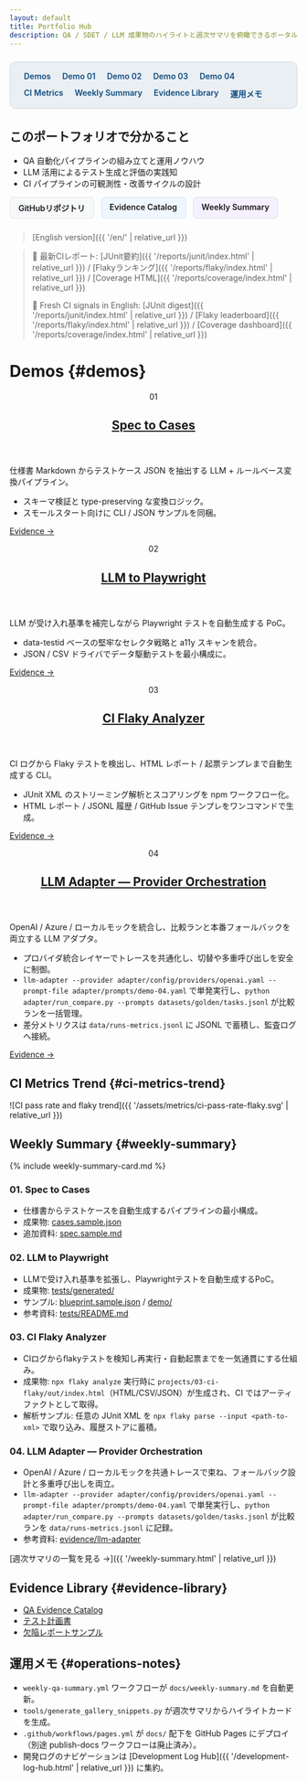 ```yaml
---
layout: default
title: Portfolio Hub
description: QA / SDET / LLM 成果物のハイライトと週次サマリを俯瞰できるポータル
---
```


<style>
  html { scroll-behavior: smooth; }

  .page-nav {
    display: flex;
    flex-wrap: wrap;
    gap: 0.75rem 1.25rem;
    margin: 1.5rem 0 2rem;
    padding: 1rem 1.5rem;
    background: rgba(15, 76, 129, 0.08);
    border: 1px solid rgba(15, 76, 129, 0.12);
    border-radius: 0.75rem;
  }
  .page-nav ul { display: contents; }
  .page-nav li { list-style: none; }
  .page-nav a {
    font-weight: 600;
    color: #0f4c81;
    text-decoration: none;
  }
  .page-nav a:focus,
  .page-nav a:hover { text-decoration: underline; }

  .button-group {
    display: flex;
    flex-wrap: wrap;
    gap: 0.75rem;
    margin: 0 0 1.5rem;
  }
  .button-group .button {
    display: inline-block;
    padding: 0.5rem 0.9rem;
    border-radius: 0.5rem;
    border: 1px solid rgba(0,0,0,0.08);
    text-decoration: none;
    font-weight: 600;
  }
  .button--github    { background: #f6f8fa; }
  .button--evidence  { background: #eef7ff; }
  .button--weekly    { background: #f5f0ff; }

  @media (prefers-color-scheme: dark) {
    .page-nav {
      background: rgba(124, 196, 255, 0.12);
      border-color: rgba(124, 196, 255, 0.32);
    }
    .page-nav a { color: #7cc4ff; }
    .button-group .button { border-color: rgba(255,255,255,0.15); }
    .button--github   { background: rgba(255,255,255,0.06); }
    .button--evidence { background: rgba(124,196,255,0.12); }
    .button--weekly   { background: rgba(180,124,255,0.12); }
  }
</style>

<nav class="page-nav" aria-label="ページ内ナビゲーション">
  <ul>
    <li><a href="#demos">Demos</a></li>
    <li><a href="#demo-01">Demo 01</a></li>
    <li><a href="#demo-02">Demo 02</a></li>
    <li><a href="#demo-03">Demo 03</a></li>
    <li><a href="#demo-04">Demo 04</a></li>
    <li><a href="#ci-metrics-trend">CI Metrics</a></li>
    <li><a href="#weekly-summary">Weekly Summary</a></li>
    <li><a href="#evidence-library">Evidence Library</a></li>
    <li><a href="#operations-notes">運用メモ</a></li>
  </ul>
</nav>

## このポートフォリオで分かること

- QA 自動化パイプラインの組み立てと運用ノウハウ
- LLM 活用によるテスト生成と評価の実践知
- CI パイプラインの可観測性・改善サイクルの設計

<div class="button-group">
  <a class="button button--github" href="https://github.com/Ryosuke4219/portfolio">GitHubリポジトリ</a>
  <a class="button button--evidence" href="{{ '/evidence/README.html' | relative_url }}">Evidence Catalog</a>
  <a class="button button--weekly" href="{{ '/weekly-summary.html' | relative_url }}">Weekly Summary</a>
</div>

> [English version]({{ '/en/' | relative_url }})

> 🔎 最新CIレポート: [JUnit要約]({{ '/reports/junit/index.html' | relative_url }}) / [Flakyランキング]({{ '/reports/flaky/index.html' | relative_url }}) / [Coverage HTML]({{ '/reports/coverage/index.html' | relative_url }})
>
> 🚀 Fresh CI signals in English: [JUnit digest]({{ '/reports/junit/index.html' | relative_url }}) / [Flaky leaderboard]({{ '/reports/flaky/index.html' | relative_url }}) / [Coverage dashboard]({{ '/reports/coverage/index.html' | relative_url }})

# Demos {#demos}

<div class="demo-grid">
  <article class="demo-card" id="demo-01">
    <header>
      <p class="demo-card__id">01</p>
      <h2><a href="{{ '/evidence/spec2cases.html' | relative_url }}">Spec to Cases</a></h2>
    </header>
    <p>仕様書 Markdown からテストケース JSON を抽出する LLM + ルールベース変換パイプライン。</p>
    <ul>
      <li>スキーマ検証と type-preserving な変換ロジック。</li>
      <li>スモールスタート向けに CLI / JSON サンプルを同梱。</li>
    </ul>
    <p><a class="demo-card__link" href="{{ '/evidence/spec2cases.html' | relative_url }}">Evidence &rarr;</a></p>
  </article>

  <article class="demo-card" id="demo-02">
    <header>
      <p class="demo-card__id">02</p>
      <h2><a href="{{ '/evidence/llm2pw.html' | relative_url }}">LLM to Playwright</a></h2>
    </header>
    <p>LLM が受け入れ基準を補完しながら Playwright テストを自動生成する PoC。</p>
    <ul>
      <li>data-testid ベースの堅牢なセレクタ戦略と a11y スキャンを統合。</li>
      <li>JSON / CSV ドライバでデータ駆動テストを最小構成に。</li>
    </ul>
    <p><a class="demo-card__link" href="{{ '/evidence/llm2pw.html' | relative_url }}">Evidence &rarr;</a></p>
  </article>

  <article class="demo-card" id="demo-03">
    <header>
      <p class="demo-card__id">03</p>
      <h2><a href="{{ '/evidence/flaky.html' | relative_url }}">CI Flaky Analyzer</a></h2>
    </header>
    <p>CI ログから Flaky テストを検出し、HTML レポート / 起票テンプレまで自動生成する CLI。</p>
    <ul>
      <li>JUnit XML のストリーミング解析とスコアリングを npm ワークフロー化。</li>
      <li>HTML レポート / JSONL 履歴 / GitHub Issue テンプレをワンコマンドで生成。</li>
    </ul>
    <p><a class="demo-card__link" href="{{ '/evidence/flaky.html' | relative_url }}">Evidence &rarr;</a></p>
  </article>

  <article class="demo-card" id="demo-04">
    <header>
      <p class="demo-card__id">04</p>
      <h2><a href="{{ '/evidence/llm-adapter.html' | relative_url }}">LLM Adapter — Provider Orchestration</a></h2>
    </header>
    <p>OpenAI / Azure / ローカルモックを統合し、比較ランと本番フォールバックを両立する LLM アダプタ。</p>
    <ul>
      <li>プロバイダ統合レイヤーでトレースを共通化し、切替や多重呼び出しを安全に制御。</li>
      <li><code>llm-adapter --provider adapter/config/providers/openai.yaml --prompt-file adapter/prompts/demo-04.yaml</code> で単発実行し、<code>python adapter/run_compare.py --prompts datasets/golden/tasks.jsonl</code> が比較ランを一括管理。</li>
      <li>差分メトリクスは <code>data/runs-metrics.jsonl</code> に JSONL で蓄積し、監査ログへ接続。</li>
    </ul>
    <p><a class="demo-card__link" href="{{ '/evidence/llm-adapter.html' | relative_url }}">Evidence &rarr;</a></p>
  </article>
</div>

## CI Metrics Trend {#ci-metrics-trend}

![CI pass rate and flaky trend]({{ '/assets/metrics/ci-pass-rate-flaky.svg' | relative_url }})

## Weekly Summary {#weekly-summary}

{% include weekly-summary-card.md %}

### 01. Spec to Cases
- 仕様書からテストケースを自動生成するパイプラインの最小構成。
- 成果物: [cases.sample.json](https://github.com/Ryosuke4219/portfolio/blob/main/docs/examples/spec2cases/cases.sample.json)
- 追加資料: [spec.sample.md](https://github.com/Ryosuke4219/portfolio/blob/main/docs/examples/spec2cases/spec.sample.md)

### 02. LLM to Playwright
- LLMで受け入れ基準を拡張し、Playwrightテストを自動生成するPoC。
- 成果物: [tests/generated/](https://github.com/Ryosuke4219/portfolio/tree/main/projects/02-blueprint-to-playwright/tests/generated)
- サンプル: [blueprint.sample.json](https://github.com/Ryosuke4219/portfolio/blob/main/docs/examples/llm2pw/blueprint.sample.json) / [demo/](https://github.com/Ryosuke4219/portfolio/tree/main/docs/examples/llm2pw/demo)
- 参考資料: [tests/README.md](https://github.com/Ryosuke4219/portfolio/blob/main/projects/02-blueprint-to-playwright/tests/README.md)

### 03. CI Flaky Analyzer
- CIログからflakyテストを検知し再実行・自動起票までを一気通貫にする仕組み。
- 成果物: `npx flaky analyze` 実行時に `projects/03-ci-flaky/out/index.html`（HTML/CSV/JSON）が生成され、CI ではアーティファクトとして取得。
- 解析サンプル: 任意の JUnit XML を `npx flaky parse --input <path-to-xml>` で取り込み、履歴ストアに蓄積。

### 04. LLM Adapter — Provider Orchestration
- OpenAI / Azure / ローカルモックを共通トレースで束ね、フォールバック設計と多重呼び出しを両立。
- `llm-adapter --provider adapter/config/providers/openai.yaml --prompt-file adapter/prompts/demo-04.yaml` で単発実行し、`python adapter/run_compare.py --prompts datasets/golden/tasks.jsonl` が比較ランを `data/runs-metrics.jsonl` に記録。
- 参考資料: [evidence/llm-adapter](https://ryosuke4219.github.io/portfolio/evidence/llm-adapter.html)

[週次サマリの一覧を見る &rarr;]({{ '/weekly-summary.html' | relative_url }})

## Evidence Library {#evidence-library}

- [QA Evidence Catalog](./evidence/README.md)
- [テスト計画書](./test-plan.md)
- [欠陥レポートサンプル](./defect-report-sample.md)

## 運用メモ {#operations-notes}

- `weekly-qa-summary.yml` ワークフローが `docs/weekly-summary.md` を自動更新。
- `tools/generate_gallery_snippets.py` が週次サマリからハイライトカードを生成。
- `.github/workflows/pages.yml` が `docs/` 配下を GitHub Pages にデプロイ（別途 publish-docs ワークフローは廃止済み）。
- 開発ログのナビゲーションは [Development Log Hub]({{ '/development-log-hub.html' | relative_url }}) に集約。
